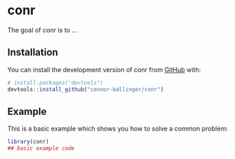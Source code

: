 
# conr

<!-- badges: start -->
<!-- badges: end -->

The goal of conr is to ...

## Installation

You can install the development version of conr from [GitHub](https://github.com/) with:

``` r
# install.packages("devtools")
devtools::install_github("connor-ballinger/conr")
```

## Example

This is a basic example which shows you how to solve a common problem:

``` r
library(conr)
## basic example code
```


